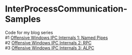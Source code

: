 # InterProcessCommunication-Samples

Code for my blog series<br>
#1 [Offensive Windows IPC Internals 1: Named Pipes](https://csandker.io/2021/01/10/Offensive-Windows-IPC-1-NamedPipes.html)<br>
#2 [Offensive Windows IPC Internals 2: RPC](https://csandker.io/2021/02/21/Offensive-Windows-IPC-2-RPC.html)<br>
#3 [Offensive Windows IPC Internals 3: ALPC](https://csandker.io/2022/05/24/Offensive-Windows-IPC-3-ALPC.html)